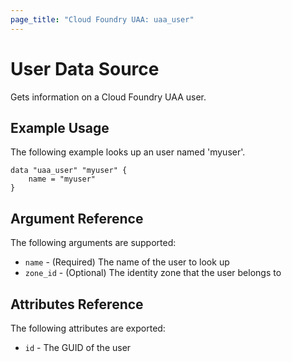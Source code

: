 ```yaml
---
page_title: "Cloud Foundry UAA: uaa_user"
---
```


# User Data Source

Gets information on a Cloud Foundry UAA user.

## Example Usage

The following example looks up an user named 'myuser'.

```
data "uaa_user" "myuser" {
    name = "myuser"    
}
```

## Argument Reference

The following arguments are supported:

* `name` - (Required) The name of the user to look up
* `zone_id` - (Optional) The identity zone that the user belongs to

## Attributes Reference

The following attributes are exported:

* `id` - The GUID of the user
